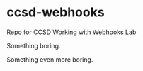 # ccsd-webhooks
Repo for CCSD Working with Webhooks Lab

Something boring.

Something even more boring. 
